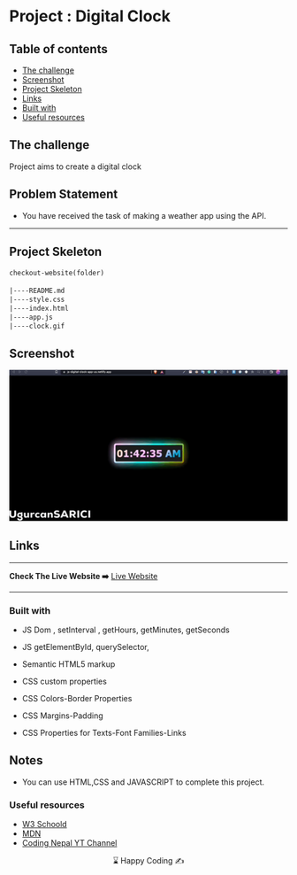 
# Project : Digital Clock

## Table of contents

  - [The challenge](#the-challenge)
  - [Screenshot](#screenshot)
  - [Project Skeleton ](#project-skeleton)
  - [Links](#links)
  - [Built with](#built-with)
  - [Useful resources](#useful-resources)



## The challenge
Project aims to create a digital clock

## Problem Statement

- You have received the task of making a weather app using the API.
<hr>



## Project Skeleton 

```
checkout-website(folder)

|----README.md                   
|----style.css                    
|----index.html    
|----app.js
|----clock.gif

```

## Screenshot
<p align="center">
<a href="https://js-digital-clock-app-us.netlify.app/"><img src="clock.gif" alt="gif"></a>
</p>



## Links
<hr>
<b>Check The Live Website ➡️</b> <a href="https://js-digital-clock-app-us.netlify.app/">Live Website</a>
<hr>

### Built with

- JS Dom , setInterval , getHours, getMinutes, getSeconds

- JS getElementById, querySelector,

- Semantic HTML5 markup

- CSS custom properties

- CSS Colors-Border Properties

- CSS Margins-Padding

- CSS Properties for Texts-Font Families-Links


## Notes

- You can use HTML,CSS and JAVASCRIPT to complete this project.

### Useful resources

- [W3 Schoold](https://www.w3schools.com/) 
- [MDN](https://developer.mozilla.org/en-US/) 
- [Coding Nepal YT Channel](https://www.youtube.com/c/CodingNepal) 








<center> &#8987; Happy Coding  &#9997; </center>
